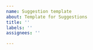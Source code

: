 ```yaml
---
name: Suggestion template
about: Template for Suggestions
title: ''
labels: ''
assignees: ''

---
```



